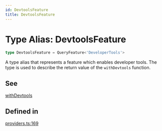 ```yaml
---
id: DevtoolsFeature
title: DevtoolsFeature
---
```


# Type Alias: DevtoolsFeature

```ts
type DevtoolsFeature = QueryFeature<'DeveloperTools'>
```

A type alias that represents a feature which enables developer tools.
The type is used to describe the return value of the `withDevtools` function.

## See

[withDevtools](../../functions/withdevtools.md)

## Defined in

[providers.ts:169](https://github.com/TanStack/query/blob/main/packages/angular-query-experimental/src/providers.ts#L169)
